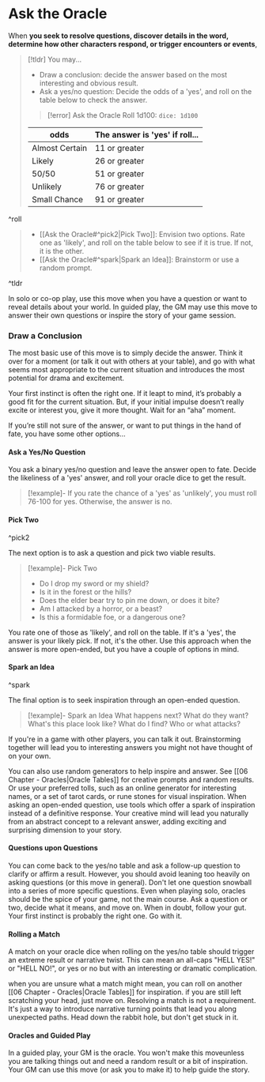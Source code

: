 # Ask the Oracle
When **you seek to resolve questions, discover details in the word, determine how other characters respond, or trigger encounters or events**, 

> [!tldr] You may...
> - Draw a conclusion: decide the answer based on the most interesting and obvious result.
> - Ask a yes/no question: Decide the odds of a 'yes', and roll on the table below to check the answer.
>>[!error] Ask the Oracle
>Roll 1d100: `dice: 1d100`
>> 
> | odds| The answer is 'yes' if roll... |
>| --------- | ----------------------------------- |
>| Almost Certain      | 11 or greater |
>| Likely| 26 or greater                            |
>| 50/50     | 51 or greater                     |
>|Unlikely     | 76 or greater                  |
>| Small Chance     | 91 or greater          |
^roll
>
> - [[Ask the Oracle#^pick2|Pick Two]]: Envision two options. Rate one as 'likely', and roll on the table below to see if it is true. If not, it is the other.
> - [[Ask the Oracle#^spark|Spark an Idea]]: Brainstorm or use a random prompt.

^tldr


In solo or co-op play, use this move when you have a question or want to reveal details about your world. In guided play, the GM may use this move to answer their own questions or inspire the story of your game session.

### Draw a Conclusion

The most basic use of this move is to simply decide the answer. Think it over for a moment (or talk it out with others at your table), and go with what seems most appropriate to the current situation and introduces the most potential for drama and excitement.

Your first instinct is often the right one. If it leapt to mind, it’s probably a good fit for the current situation. But, if your initial impulse doesn’t really excite or interest you, give it more thought. Wait for an “aha” moment.

If you’re still not sure of the answer, or want to put things in the hand of fate, you have some other options...

#### Ask a Yes/No Question
You ask a binary yes/no question and leave the answer open to fate.
Decide the likeliness of a 'yes' answer, and roll your oracle dice to get the result.

> [!example]-
> If you rate the chance of a 'yes' as 'unlikely', you must roll 76-100 for yes. Otherwise, the answer is no.

#### Pick Two

^pick2

The next option is to ask a question and pick two viable results.
> [!example]- Pick Two
> - Do I drop my sword or my shield?
> - Is it in the forest or the hills?
> - Does the elder bear try to pin me down, or does it bite?
> - Am I attacked by a horror, or a beast?
> - Is this a formidable foe, or a dangerous one?

You rate one of those as 'likely', and roll on the table. If it's a 'yes', the answer is your likely pick. If not, it's the other. Use this approach when the answer is more open-ended, but you have a couple of options in mind.

#### Spark an Idea

^spark

The final option is to seek inspiration through an open-ended question.
>[!example]- Spark an Idea
>What happens next?
>What do they want?
>What's this place look like?
>What do I find?
>Who or what attacks?

If you're in a game with other players, you can talk it out. Brainstorming together will lead you to interesting answers you might not have thought of on your own.

You can also use random generators to help inspire and answer. See [[06 Chapter - Oracles|Oracle Tables]] for creative prompts and random results. Or use your preferred tolls, such as an online generator for interesting names, or a set of tarot cards, or rune stones for visual inspiration. When asking an open-ended question, use tools which offer a spark of inspiration instead of a definitive response. Your creative mind will lead you naturally from an abstract concept to a relevant answer, adding exciting and surprising dimension to your story.

#### Questions upon Questions
You can come back to the yes/no table and ask a follow-up question to clarify or affirm a result. However, you should avoid leaning too heavily on asking questions (or this move in general). Don't let one question snowball into a series of more specific questions. Even when playing solo, oracles should be the spice of your game, not the main course. Ask a question or two, decide what it means, and move on. When in doubt, follow your gut. Your first instinct is probably the right one. Go with it.

#### Rolling a Match
A match on your oracle dice when rolling on the yes/no table should trigger an extreme result or narrative twist. This can mean an all-caps "HELL YES!" or "HELL NO!", or yes or no but with an interesting or dramatic complication.

when you are unsure what a match might mean, you can roll on another [[06 Chapter - Oracles|Oracle Tables]] for inspiration. if you are still left scratching your head, just move on. Resolving a match is not a requirement. It's just a way to introduce narrative turning points that lead you along unexpected paths. Head down the rabbit hole, but don't get stuck in it.

#### Oracles and Guided Play
In a guided play, your GM is the oracle. You won't make this moveunless you are talking things out and need a random result or a bit of inspiration. Your GM can use this move (or ask you to make it) to help guide the story.